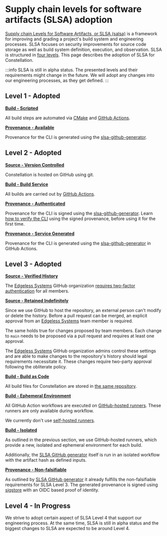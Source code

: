 # Supply chain levels for software artifacts (SLSA) adoption

[Supply chain Levels for Software Artifacts, or SLSA (salsa)](https://slsa.dev/) is a framework for improving and grading a project's build system and engineering processes. SLSA focuses on security improvements for source code storage as well as build system definition, execution, and observation. SLSA is structured in [four levels](https://slsa.dev/spec/v0.1/levels). This page describes the adoption of SLSA for Constellation.

:::info
SLSA is still in alpha status. The presented levels and their requirements might change in the future. We will adopt any changes into our engineering processes, as they get defined.
:::

## Level 1 - Adopted

**[Build - Scripted](https://slsa.dev/spec/v0.1/requirements#scripted-build)**

All build steps are automated via [CMake](https://github.com/edgelesssys/constellation/blob/v2.4.0/CMakeLists.txt) and [GitHub Actions](https://github.com/edgelesssys/constellation/tree/main/.github).

**[Provenance - Available](https://slsa.dev/spec/v0.1/requirements#available)**

Provenance for the CLI is generated using the [slsa-github-generator](https://github.com/slsa-framework/slsa-github-generator).

## Level 2 - Adopted

**[Source - Version Controlled](https://slsa.dev/spec/v0.1/requirements#version-controlled)**

Constellation is hosted on GitHub using git.

**[Build - Build Service](https://slsa.dev/spec/v0.1/requirements#build-service)**

All builds are carried out by [GitHub Actions](https://github.com/edgelesssys/constellation/tree/main/.github).

**[Provenance - Authenticated](https://slsa.dev/spec/v0.1/requirements#authenticated)**

Provenance for the CLI is signed using the [slsa-github-generator](https://github.com/slsa-framework/slsa-github-generator). Learn [how to verify the CLI](../workflows/verify-cli.md) using the signed provenance, before using it for the first time.

**[Provenance - Service Generated](https://slsa.dev/spec/v0.1/requirements#service-generated)**

Provenance for the CLI is generated using the [slsa-github-generator](https://github.com/slsa-framework/slsa-github-generator) in GitHub Actions.

## Level 3 - Adopted

**[Source - Verified History](https://slsa.dev/spec/v0.1/requirements#verified-history)**

The [Edgeless Systems](https://github.com/edgelesssys) GitHub organization [requires two-factor authentication](https://docs.github.com/en/organizations/keeping-your-organization-secure/managing-two-factor-authentication-for-your-organization/requiring-two-factor-authentication-in-your-organization) for all members.

**[Source - Retained Indefinitely](https://slsa.dev/spec/v0.1/requirements#retained-indefinitely)**

Since we use GitHub to host the repository, an external person can't modify or delete the history. Before a pull request can be merged, an explicit approval from an [Edgeless Systems](https://github.com/edgelesssys) team member is required.

The same holds true for changes proposed by team members. Each change to `main` needs to be proposed via a pull request and requires at least one approval.

The [Edgeless Systems](https://github.com/edgelesssys) GitHub organization admins control these settings and are able to make changes to the repository's history should legal requirements necessitate it. These changes require two-party approval following the obliterate policy.

**[Build - Build as Code](https://slsa.dev/spec/v0.1/requirements#build-as-code)**

All build files for Constellation are stored in [the same repository](https://github.com/edgelesssys/constellation/tree/main/.github).

**[Build - Ephemeral Environment](https://slsa.dev/spec/v0.1/requirements#ephemeral-environment)**

All GitHub Action workflows are executed on [GitHub-hosted runners](https://docs.github.com/en/actions/using-github-hosted-runners/about-github-hosted-runners). These runners are only available during workflow.

We currently don't use [self-hosted runners](https://docs.github.com/en/actions/hosting-your-own-runners/about-self-hosted-runners).

**[Build - Isolated](https://slsa.dev/spec/v0.1/requirements#isolated)**

As outlined in the previous section, we use GitHub-hosted runners, which provide a new, isolated and ephemeral environment for each build.

Additionally, the [SLSA GitHub generator](https://github.com/slsa-framework/slsa-github-generator#generation-of-provenance) itself is run in an isolated workflow with the artifact hash as defined inputs.

**[Provenance - Non-falsifiable](https://slsa.dev/spec/v0.1/requirements#non-falsifiable)**

As outlined by [SLSA GitHub generator](https://github.com/slsa-framework/slsa-github-generator) it already fulfills the non-falsifiable requirements for SLSA Level 3. The generated provenance is signed using [sigstore](https://sigstore.dev/) with an OIDC based proof of identity.

## Level 4 - In Progress

We strive to adopt certain aspect of SLSA Level 4 that support our engineering process. At the same time, SLSA is still in alpha status and the biggest changes to SLSA are expected to be around Level 4.
